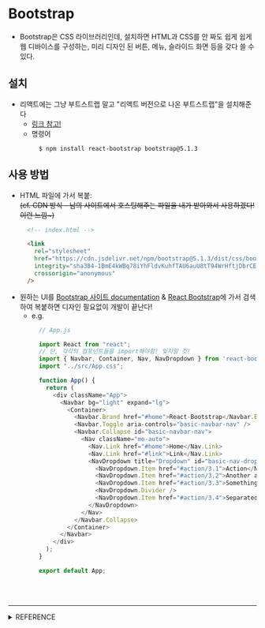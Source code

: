 # Bootstrap 
- Bootstrap은 CSS 라이브러리인데, 설치하면 HTML과 CSS를 안 짜도 쉽게 쉽게 웹 디바이스를 구성하는, 미리 디자인 된 버튼, 메뉴, 슬라이드 화면 등을 갖다 쓸 수 있다.    



## 설치
- 리액트에는 그냥 부트스트랩 말고 "리액트 버전으로 나온 부트스트랩"을 설치해준다    
  - [링크 참고!](https://react-bootstrap.github.io/)      
  - 명령어        
    ```          
      $ npm install react-bootstrap bootstrap@5.1.3
    ```        


## 사용 방법 
- HTML 파일에 가서 복붙:      
~~(cf. CDN 방식 - 남의 사이트에서 호스팅해주는 파일을 내가 받아와서 사용하겠다! 이런 느낌~)~~           
  ```html          
    <!-- index.html -->

    <link
      rel="stylesheet"
      href="https://cdn.jsdelivr.net/npm/bootstrap@5.1.3/dist/css/bootstrap.min.css"
      integrity="sha384-1BmE4kWBq78iYhFldvKuhfTAU6auU8tT94WrHftjDbrCEXSU1oBoqyl2QvZ6jIW3"
      crossorigin="anonymous"
    />
  ```        
- 원하는 UI를 [Bootstrap 사이트 documentation](https://getbootstrap.com/docs/5.1/getting-started/introduction/) & [React Bootstrap](https://react-bootstrap.github.io/components/alerts)에 가서 검색하여 복붙하면 디자인 필요없이 개발이 끝난다!     
  - e.g.       
    ```js
      // App.js

      import React from "react";
      // 단, 각각의 컴포넌트들을 import해야함! 잊지말 것!
      import { Navbar, Container, Nav, NavDropdown } from 'react-bootstrap';
      import "../src/App.css";

      function App() {
        return (
          <div className="App">
            <Navbar bg="light" expand="lg">
              <Container>
                <Navbar.Brand href="#home">React-Bootstrap</Navbar.Brand>
                <Navbar.Toggle aria-controls="basic-navbar-nav" />
                <Navbar.Collapse id="basic-navbar-nav">
                  <Nav className="me-auto">
                    <Nav.Link href="#home">Home</Nav.Link>
                    <Nav.Link href="#link">Link</Nav.Link>
                    <NavDropdown title="Dropdown" id="basic-nav-dropdown">
                      <NavDropdown.Item href="#action/3.1">Action</NavDropdown.Item>
                      <NavDropdown.Item href="#action/3.2">Another action</NavDropdown.Item>
                      <NavDropdown.Item href="#action/3.3">Something</NavDropdown.Item>
                      <NavDropdown.Divider />
                      <NavDropdown.Item href="#action/3.4">Separated link</NavDropdown.Item>
                    </NavDropdown>
                  </Nav>
                </Navbar.Collapse>
              </Container>
            </Navbar>
          </div>
        );
      }

      export default App;
    ```














<br /> 
<br /> 

---

<details>
  <summary>REFERENCE</summary>

  - cf. 
    - https://react-bootstrap.github.io/
    - https://getbootstrap.com/docs/5.1/getting-started/introduction/
    - https://react-bootstrap.github.io/components/alerts
    - https://flamingotiger.github.io/style/react-bootstrap/
    - https://devlog.jwgo.kr/2019/01/17/how-to-use-bootstrap-in-react/
    - 
    - 

</details>

